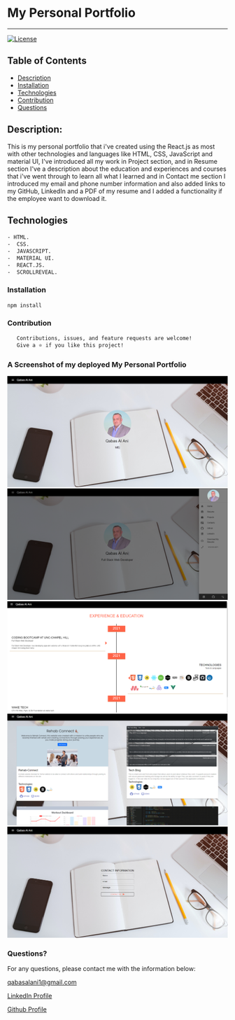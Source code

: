 # My Personal Portfolio
  ----
  [![License](https://img.shields.io/badge/License-MIT-yellow.svg)](https://opensource.org/licenses/MIT)
## Table of Contents
- [Description](#description)
- [Installation](#installation)
- [Technologies](#technologies)
- [Contribution](#contribution)
- [Questions](#questions)

## Description:
This is my personal portfolio that i've created using the React.js as most with other technologies and languages like HTML, CSS, JavaScript and material UI, I've introduced all my work in Project section, and in Resume section I've a description about the education and experiences and courses that i've went through to learn all what I learned and in Contact me section I introduced my email and phone number information and also added links to my GitHub, LinkedIn and a PDF of my resume and I added a functionality if the employee want to download it. 


## Technologies
```
- HTML.
-  CSS.
-  JAVASCRIPT.
-  MATERIAL UI.
-  REACT.JS.
-  SCROLLREVEAL.
```


### Installation
```
npm install
```

### Contribution
```
   Contributions, issues, and feature requests are welcome!
   Give a ⭐️ if you like this project!
```

### A Screenshot of my deployed My Personal Portfolio

![ScreenShots](./public/images/1.png) 
![ScreenShots](./public/images/2.png) 
![ScreenShots](./public/images/3.png) 
![ScreenShots](./public/images/4.png) 
![ScreenShots](./public/images/last.png) 

### Questions? 
For any questions, please contact me with the information below:

qabasalani1@gmail.com

[LinkedIn Profile](https://www.linkedin.com/in/qabas-al-ani-7b858863/)

[Github Profile](https://github.com/Qabas-al-ani)

